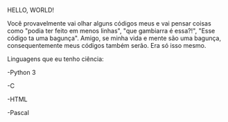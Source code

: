 HELLO, WORLD!

Você provavelmente vai olhar alguns códigos meus e vai pensar coisas como "podia ter feito em menos linhas", "que gambiarra é essa?!", "Esse código ta uma bagunça". Amigo, se minha vida e mente são uma bagunça, consequentemente meus códigos também serão. Era só isso mesmo.

Linguagens que eu tenho ciência:

-Python 3

-C

-HTML

-Pascal
